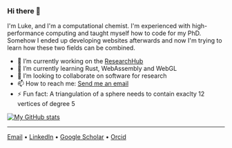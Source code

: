 ### Hi there 👋

I'm Luke, and I'm a computational chemist. I'm experienced with high-performance computing and taught myself how to code for my PhD. Somehow I ended up developing websites afterwards and now I'm trying to learn how these two fields can be combined.

- 🔭 I’m currently working on the [ResearchHub](https://github.com/UoA-eResearch/hub-stack)
- 🌱 I’m currently learning Rust, WebAssembly and WebGL
- 👯 I’m looking to collaborate on software for research
- 📫 How to reach me: [Send me an email](mailto:TrombachL@gmail.com?subject=[GitHub])
- ⚡ Fun fact: A triangulation of a sphere needs to contain exaclty 12 vertices of degree 5

[![My GitHub stats](https://github-readme-stats.vercel.app/api?username=Trombach&count_private=true&show_icons=true&theme=vue-dark&include_all_commits=true)](https://github.com/anuraghazra/github-readme-stats)

---
[Email](mailto:TrombachL@gmail.com?subject=[GitHub]) &#8226; [LinkedIn](https://www.linkedin.com/in/lukas-trombach/) &#8226; [Google Scholar](https://scholar.google.co.nz/citations?user=XixhlQ4AAAAJ&hl=en) &#8226; [Orcid](https://orcid.org/0000-0001-5316-9967)
